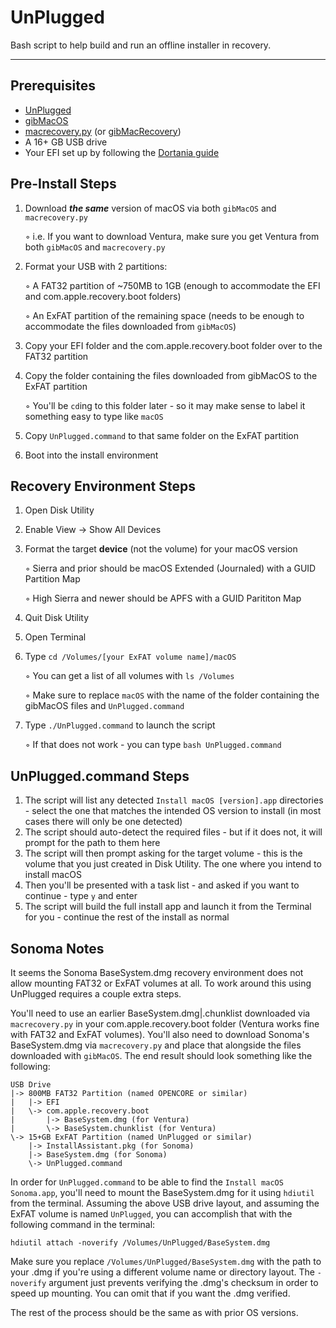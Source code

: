# UnPlugged
Bash script to help build and run an offline installer in recovery.

***

## Prerequisites

* [UnPlugged](https://github.com/corpnewt/UnPlugged)
* [gibMacOS](https://github.com/corpnewt/gibMacOS)
* [macrecovery.py](https://github.com/acidanthera/OpenCorePkg/tree/master/Utilities/macrecovery) (or [gibMacRecovery](https://github.com/corpnewt/gibMacRecovery))
* A 16+ GB USB drive
* Your EFI set up by following the [Dortania guide](https://dortania.github.io/OpenCore-Install-Guide/)

## Pre-Install Steps

1. Download **_the same_** version of macOS via both `gibMacOS` and `macrecovery.py`

    ◦ i.e. If you want to download Ventura, make sure you get Ventura from both `gibMacOS` and `macrecovery.py`

3. Format your USB with 2 partitions:
   
    ◦ A FAT32 partition of ~750MB to 1GB (enough to accommodate the EFI and com.apple.recovery.boot folders)

    ◦ An ExFAT partition of the remaining space (needs to be enough to accommodate the files downloaded from `gibMacOS`)

4. Copy your EFI folder and the com.apple.recovery.boot folder over to the FAT32 partition
5. Copy the folder containing the files downloaded from gibMacOS to the ExFAT partition

    ◦ You'll be `cd`ing to this folder later - so it may make sense to label it something easy to type like `macOS`

6. Copy `UnPlugged.command` to that same folder on the ExFAT partition
7. Boot into the install environment

## Recovery Environment Steps

1. Open Disk Utility
2. Enable View -> Show All Devices
3. Format the target **device** (not the volume) for your macOS version

     ◦ Sierra and prior should be macOS Extended (Journaled) with a GUID Partition Map

     ◦ High Sierra and newer should be APFS with a GUID Parititon Map

4. Quit Disk Utility
5. Open Terminal
6. Type `cd /Volumes/[your ExFAT volume name]/macOS`

    ◦ You can get a list of all volumes with `ls /Volumes`

    ◦ Make sure to replace `macOS` with the name of the folder containing the gibMacOS files and `UnPlugged.command`

7. Type `./UnPlugged.command` to launch the script

    ◦ If that does not work - you can type `bash UnPlugged.command`

## UnPlugged.command Steps

1. The script will list any detected `Install macOS [version].app` directories - select the one that matches the intended OS version to install (in most cases there will only be one detected)
2. The script should auto-detect the required files - but if it does not, it will prompt for the path to them here
3. The script will then prompt asking for the target volume - this is the volume that you just created in Disk Utility.  The one where you intend to install macOS
4. Then you'll be presented with a task list - and asked if you want to continue - type `y` and enter
5. The script will build the full install app and launch it from the Terminal for you - continue the rest of the install as normal

## Sonoma Notes

It seems the Sonoma BaseSystem.dmg recovery environment does not allow mounting FAT32 or ExFAT volumes at all.  To work around this using UnPlugged requires a couple extra steps.

You'll need to use an earlier BaseSystem.dmg|.chunklist downloaded via `macrecovery.py` in your com.apple.recovery.boot folder (Ventura works fine with FAT32 and ExFAT volumes).  You'll also need to download Sonoma's BaseSystem.dmg via `macrecovery.py` and place that alongside the files downloaded with `gibMacOS`.  The end result should look something like the following:

```
USB Drive
|-> 800MB FAT32 Partition (named OPENCORE or similar)
|   |-> EFI
|   \-> com.apple.recovery.boot
|       |-> BaseSystem.dmg (for Ventura)
|       \-> BaseSystem.chunklist (for Ventura)
\-> 15+GB ExFAT Partition (named UnPlugged or similar)
    |-> InstallAssistant.pkg (for Sonoma)
    |-> BaseSystem.dmg (for Sonoma)
    \-> UnPlugged.command
```

In order for `UnPlugged.command` to be able to find the `Install macOS Sonoma.app`, you'll need to mount the BaseSystem.dmg for it using `hdiutil` from the terminal.  Assuming the above USB drive layout, and assuming the ExFAT volume is named `UnPlugged`, you can accomplish that with the following command in the terminal:

```
hdiutil attach -noverify /Volumes/UnPlugged/BaseSystem.dmg
```

Make sure you replace `/Volumes/UnPlugged/BaseSystem.dmg` with the path to your .dmg if you're using a different volume name or directory layout.  The `-noverify` argument just prevents verifying the .dmg's checksum in order to speed up mounting.  You can omit that if you want the .dmg verified.

The rest of the process should be the same as with prior OS versions.
